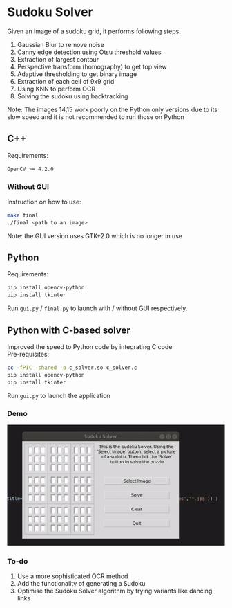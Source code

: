 # Sudoku Solver

Given an image of a sudoku grid, it performs following steps:
1. Gaussian Blur to remove noise
2. Canny edge detection using Otsu threshold values
3. Extraction of largest contour
4. Perspective transform (homography) to get top view
5. Adaptive thresholding to get binary image
6. Extraction of each cell of 9x9 grid
7. Using KNN to perform OCR
8. Solving the sudoku using backtracking

Note: The images 14,15 work poorly on the Python only versions due to its slow speed and it is not recommended to run those on Python

## C++
Requirements:
```bash
OpenCV >= 4.2.0
```
### Without GUI
Instruction on how to use:
```bash
make final
./final <path to an image>
```
Note: the GUI version uses GTK+2.0 which is no longer in use

## Python
Requirements:
```bash
pip install opencv-python
pip install tkinter
```
Run ```gui.py``` / ```final.py``` to launch with / without GUI respectively.

## Python with C-based solver
Improved the speed to Python code by integrating C code  
Pre-requisites:
```bash
cc -fPIC -shared -o c_solver.so c_solver.c
pip install opencv-python
pip install tkinter
```
Run ```gui.py``` to launch the application

### Demo

![Python GUI demo](temp.gif)

###  To-do 
1. Use a more sophisticated OCR method
2. Add the functionality of generating a Sudoku
3. Optimise the Sudoku Solver algorithm by trying variants like dancing links

